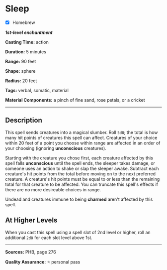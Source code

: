 # Sleep

- [x] Homebrew

***1st-level enchantment***

**Casting Time:** action

**Duration:** 5 minutes

**Range:** 90 feet

**Shape:** sphere

**Radius:** 20 feet

**Tags:** verbal, somatic, material

**Material Components:** a pinch of fine sand, rose petals, or a cricket

---

## Description
This spell sends creatures into a magical slumber.
Roll `5d8`; the total is how many hit points of creatures this spell can affect.
Creatures of your choice within 20 feet of a point you choose within range are affected in an order of your choosing (ignoring **unconscious** creatures).

Starting with the creature you chose first, each creature affected by this spell falls **unconscious** until the spell ends, the sleeper takes damage, or someone uses an action to shake or slap the sleeper awake.
Subtract each creature's hit points from the total before moving on to the next preferred creature.
A creature's hit points must be equal to or less than the remaining total for that creature to be affected.
You can truncate this spell's effects if there are no more desireable choices in range.

Undead and creatures immune to being **charmed** aren't affected by this spell.

## At Higher Levels
When you cast this spell using a spell slot of 2nd level or higher, roll an additional `2d8` for each slot level above 1st.

---

**Sources:** PHB, page 276

**Quality Assurance:** :star: personal pass
